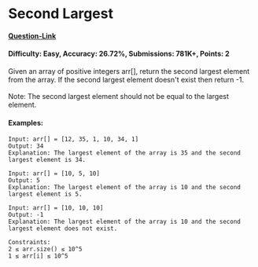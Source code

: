 # Second Largest
#### [Question-Link](https://www.geeksforgeeks.org/problems/second-largest3735/1)
#### Difficulty: Easy, Accuracy: 26.72%, Submissions: 781K+, Points: 2

Given an array of positive integers arr[], return the second largest element from the array. If the second largest element doesn't exist then return -1.
<br><br>
Note: The second largest element should not be equal to the largest element.

#### Examples:
```
Input: arr[] = [12, 35, 1, 10, 34, 1]
Output: 34
Explanation: The largest element of the array is 35 and the second largest element is 34.
```
```
Input: arr[] = [10, 5, 10]
Output: 5
Explanation: The largest element of the array is 10 and the second largest element is 5.
```
```
Input: arr[] = [10, 10, 10]
Output: -1
Explanation: The largest element of the array is 10 and the second largest element does not exist.
```
```
Constraints:
2 ≤ arr.size() ≤ 10^5
1 ≤ arr[i] ≤ 10^5
```
